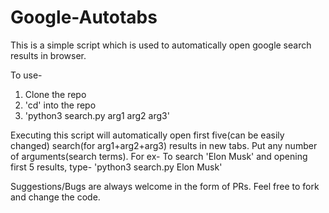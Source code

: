 # Google-Autotabs
This is a simple script which is used to automatically open google search results in browser.

To use-
1) Clone the repo
2) 'cd' into the repo
3) 'python3 search.py arg1 arg2 arg3'

Executing this script will automatically open first five(can be easily changed) search(for arg1+arg2+arg3) results in new tabs. Put any number of arguments(search terms).
For ex-
To search 'Elon Musk' and opening first 5 results, type-
'python3 search.py Elon Musk'

Suggestions/Bugs are always welcome in the form of PRs.
Feel free to fork and change the code.
